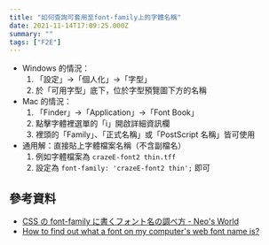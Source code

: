 ```yaml
---
title: "如何查詢可套用至font-family上的字體名稱"
date: 2021-11-14T17:09:25.000Z
summary: ""
tags: ["F2E"]
---
```


- Windows 的情況：
  1. 「設定」→「個人化」→「字型」
  2. 於「可用字型」底下，位於字型預覽圖下方的名稱
- Mac 的情況：
  1. 「Finder」→「Application」→「Font Book」
  2. 點擊字體裡選單的「i」開啟詳細資訊欄
  3. 裡頭的「Family」、「正式名稱」或「PostScript 名稱」皆可使用
- 通用解：直接貼上字體檔案名稱（不含副檔名）
  1. 例如字體檔案為 `crazeE-font2 thin.tff`
  2. 設定為 `font-family: 'crazeE-font2 thin';` 即可

## 參考資料

- [CSS の font-family に書くフォント名の調べ方 - Neo's World](https://neos21.net/blog/2017/12/25-01.html)
- [How to find out what a font on my computer's web font name is?](https://graphicdesign.stackexchange.com/questions/63885/how-to-find-out-what-a-font-on-my-computers-web-font-name-is)

